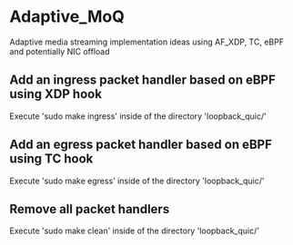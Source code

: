 # Adaptive_MoQ
Adaptive media streaming implementation ideas using AF_XDP, TC, eBPF and potentially NIC offload

## Add an ingress packet handler based on eBPF using XDP hook ##
Execute 'sudo make ingress' inside of the directory 'loopback_quic/'

## Add an egress packet handler based on eBPF using TC hook ##
Execute 'sudo make egress' inside of the directory 'loopback_quic/'

## Remove all packet handlers ##
Execute 'sudo make clean' inside of the directory 'loopback_quic/'
